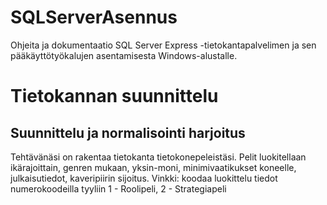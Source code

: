 # SQLServerAsennus
Ohjeita ja dokumentaatio SQL Server Express -tietokantapalvelimen ja sen pääkäyttötyökalujen asentamisesta Windows-alustalle.

# Tietokannan suunnittelu

## Suunnittelu ja normalisointi harjoitus

Tehtävänäsi on rakentaa tietokanta tietokonepeleistäsi. Pelit luokitellaan ikärajoittain, genren mukaan, yksin-moni, minimivaatikukset koneelle, julkaisutiedot, kaveripiirin sijoitus. Vinkki: koodaa luokittelu tiedot numerokoodeilla tyyliin 1 - Roolipeli, 2 - Strategiapeli
